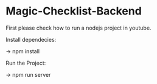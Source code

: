 # Magic-Checklist-Backend

First please check how to run a nodejs project in youtube.

Install dependecies:

-> npm install

Run the Project: 

-> npm run server

